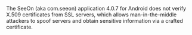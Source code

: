 The SeeOn (aka com.seeon) application 4.0.7 for Android does not verify X.509 certificates from SSL servers, which allows man-in-the-middle attackers to spoof servers and obtain sensitive information via a crafted certificate.